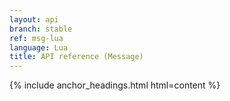 ```yaml
---
layout: api
branch: stable
ref: msg-lua
language: Lua
title: API reference (Message)
---
```

{% include anchor_headings.html html=content %}
